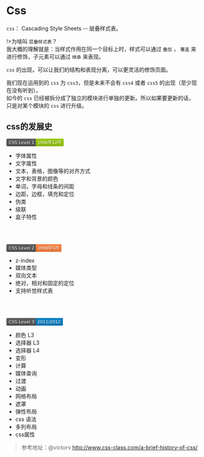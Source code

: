 # Css

`css`： Cascading Style Sheets -- 层叠样式表。<br>

!>为啥叫 `层叠样式表`？<br>
我大概的理解就是：当样式作用在同一个目标上时，样式可以通过 `叠加` ， `覆盖` 来进行修饰，子元素可以通过 `继承` 来表现。<br>

`css` 的出现，可以让我们的结构和表现分离，可以更灵活的修饰页面。

我们现在运用到的 `css` 为 `css3`，但是未来不会有 `css4` 或者 `css5` 的出现（至少现在没有听到）。<br>
如今的 `css` 已经被拆分成了独立的模块进行单独的更新。所以如果要更新的话，只是对某个模块的 `css` 进行升级。<br>

## css的发展史
<svg xmlns="http://www.w3.org/2000/svg" xmlns:xlink="http://www.w3.org/1999/xlink" width="150" height="20"><linearGradient id="b" x2="0" y2="100%"><stop offset="0" stop-color="#bbb" stop-opacity=".1"/><stop offset="1" stop-opacity=".1"/></linearGradient><clipPath id="a"><rect width="150" height="20" rx="3" fill="#fff"/></clipPath><g clip-path="url(#a)"><path fill="#555" d="M0 0h77v20H0z"/><path fill="#97ca00" d="M77 0h73v20H77z"/><path fill="url(#b)" d="M0 0h150v20H0z"/></g><g fill="#fff" text-anchor="middle" font-family="DejaVu Sans,Verdana,Geneva,sans-serif" font-size="110"> <text x="395" y="150" fill="#010101" fill-opacity=".3" transform="scale(.1)" textLength="670">CSS Level 1</text><text x="395" y="140" transform="scale(.1)" textLength="670">CSS Level 1</text><text x="1125" y="150" fill="#010101" fill-opacity=".3" transform="scale(.1)" textLength="630">1996年12月</text><text x="1125" y="140" transform="scale(.1)" textLength="630">1996年12月</text></g> </svg>
*   字体属性
*   文字属性
*   文本，表格，图像等的对齐方式
*   文字和背景的颜色
*   单词，字母和线条的间距
*   边距，边框，填充和定位
*   伪类
*   级联
*   盒子特性
<br>
<br>

<svg xmlns="http://www.w3.org/2000/svg" xmlns:xlink="http://www.w3.org/1999/xlink" width="144" height="20"><linearGradient id="b" x2="0" y2="100%"><stop offset="0" stop-color="#bbb" stop-opacity=".1"/><stop offset="1" stop-opacity=".1"/></linearGradient><clipPath id="a"><rect width="144" height="20" rx="3" fill="#fff"/></clipPath><g clip-path="url(#a)"><path fill="#555" d="M0 0h77v20H0z"/><path fill="#fe7d37" d="M77 0h67v20H77z"/><path fill="url(#b)" d="M0 0h144v20H0z"/></g><g fill="#fff" text-anchor="middle" font-family="DejaVu Sans,Verdana,Geneva,sans-serif" font-size="110"> <text x="395" y="150" fill="#010101" fill-opacity=".3" transform="scale(.1)" textLength="670">CSS Level 2</text><text x="395" y="140" transform="scale(.1)" textLength="670">CSS Level 2</text><text x="1095" y="150" fill="#010101" fill-opacity=".3" transform="scale(.1)" textLength="570">1998年5月</text><text x="1095" y="140" transform="scale(.1)" textLength="570">1998年5月</text></g> </svg>
*   z-index
*   媒体类型
*   双向文本
*   绝对，相对和固定的定位
*   支持听觉样式表
<br>
<br>

<svg xmlns="http://www.w3.org/2000/svg" xmlns:xlink="http://www.w3.org/1999/xlink" width="148" height="20"><linearGradient id="b" x2="0" y2="100%"><stop offset="0" stop-color="#bbb" stop-opacity=".1"/><stop offset="1" stop-opacity=".1"/></linearGradient><clipPath id="a"><rect width="148" height="20" rx="3" fill="#fff"/></clipPath><g clip-path="url(#a)"><path fill="#555" d="M0 0h77v20H0z"/><path fill="#007ec6" d="M77 0h71v20H77z"/><path fill="url(#b)" d="M0 0h148v20H0z"/></g><g fill="#fff" text-anchor="middle" font-family="DejaVu Sans,Verdana,Geneva,sans-serif" font-size="110"> <text x="395" y="150" fill="#010101" fill-opacity=".3" transform="scale(.1)" textLength="670">CSS Level 3</text><text x="395" y="140" transform="scale(.1)" textLength="670">CSS Level 3</text><text x="1115" y="150" fill="#010101" fill-opacity=".3" transform="scale(.1)" textLength="610">2011/2012</text><text x="1115" y="140" transform="scale(.1)" textLength="610">2011/2012</text></g> </svg>
*   颜色 L3
*   选择器 L3
*   选择器 L4
*   变形
*   计算
*   媒体查询
*   过渡
*   动画
*   网格布局
*   遮罩
*   弹性布局
*   css 语法
*   多列布局
*   css属性

> 参考地址：@victorv http://www.css-class.com/a-brief-history-of-css/   


